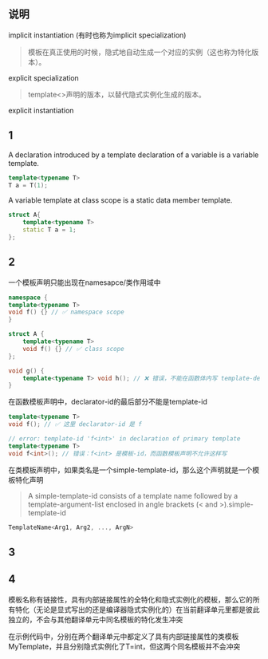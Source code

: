 ## 说明
implicit instantiation (有时也称为implicit specialization)
> 模板在真正使用的时候，隐式地自动生成一个对应的实例（这也称为特化版本）。

explicit specialization
> template<>声明的版本，以替代隐式实例化生成的版本。

explicit instantiation

## 1
A declaration introduced by a template declaration of
a variable is a variable template. 
```cpp
template<typename T>
T a = T(1);
```

A variable template at class scope is a static data member template.



```cpp
struct A{
    template<typename T>
    static T a = 1;
};

```


## 2

一个模板声明只能出现在namesapce/类作用域中
```cpp
namespace {
template<typename T>
void f() {} // ✅ namespace scope
}

struct A {
    template<typename T>
    void f() {} // ✅ class scope
};

void g() {
    template<typename T> void h(); // ❌ 错误，不能在函数体内写 template-declaration
}
```

在函数模板声明中，declarator-id的最后部分不能是template-id

```cpp
template<typename T>
void f(); // ✅ 这里 declarator-id 是 f

// error: template-id 'f<int>' in declaration of primary template
template<typename T>
void f<int>(); // 错误：f<int> 是模板-id，而函数模板声明不允许这样写
```

在类模板声明中，如果类名是一个simple-template-id，那么这个声明就是一个模板特化声明
>A simple-template-id consists of a template name followed by a template-argument-list enclosed in angle brackets (< and >).simple-template-id 
```cpp
TemplateName<Arg1, Arg2, ..., ArgN>
```

## 3


## 4

模板名称有链接性，具有内部链接属性的全特化和隐式实例化的模板，那么它的所有特化（无论是显式写出的还是编译器隐式实例化的）在当前翻译单元里都是彼此独立的，不会与其他翻译单元中同名模板的特化发生冲突

在示例代码中，分别在两个翻译单元中都定义了具有内部链接属性的类模板MyTemplate，并且分别隐式实例化了T=int，但这两个同名模板并不会冲突